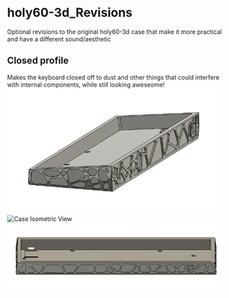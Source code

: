 # holy60-3d_Revisions
Optional revisions to the original holy60-3d case that make it more practical and have a different sound/aesthetic

## Closed profile
Makes the keyboard closed off to dust and other things that could interfere with internal components, while still looking aweseome!
![Case Side View](https://github.com/astarryknight/holy60-3d_Revisions/blob/main/holy60-closed-sideview.png?raw=true)
![Case Isometric View](https://github.com/astarryknight/holy60-3d_Revisions/blob/main/holy60-closed-iso.png?raw=true)
![Case Front View](https://github.com/astarryknight/holy60-3d_Revisions/blob/main/holy60-closed-frontview.png?raw=true)
